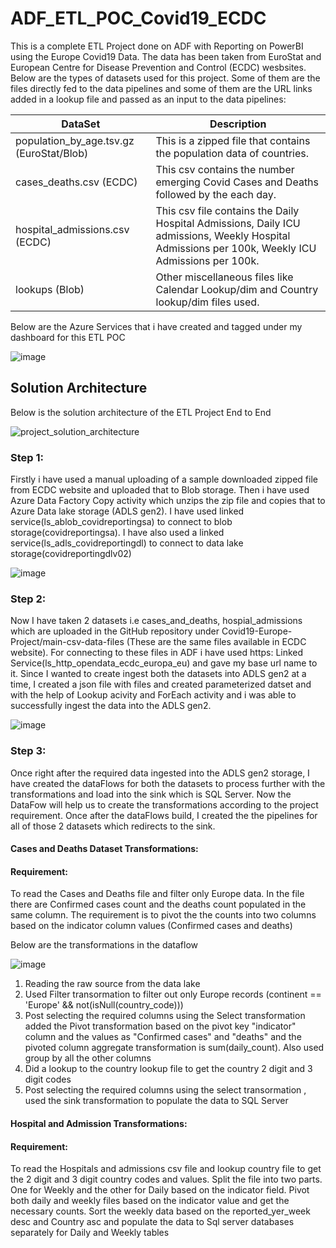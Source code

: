 # ADF_ETL_POC_Covid19_ECDC
This is a complete ETL Project done on ADF with Reporting on PowerBI using the Europe Covid19 Data. The data has been taken from EuroStat and European Centre for Disease Prevention and Control (ECDC) wesbsites.
Below are the types of datasets used for this project. Some of them are the files directly fed to the data pipelines and some of them are the URL links added in a lookup file and passed as an input to the data pipelines:

| DataSet | Description | 
|----------|---------- |
| population_by_age.tsv.gz (EuroStat/Blob) | This is a zipped file that contains the population data of countries. |
| cases_deaths.csv (ECDC) | This csv contains the number emerging Covid Cases and Deaths followed by the each day. |
| hospital_admissions.csv (ECDC) | This csv file contains the Daily Hospital Admissions, Daily ICU admissions, Weekly Hospital Admissions per 100k, Weekly ICU Admissions per 100k. |
| lookups (Blob) | Other miscellaneous files like Calendar Lookup/dim and Country lookup/dim files used. |

Below are the Azure Services that i have created and tagged under my dashboard for this ETL POC

![image](https://github.com/user-attachments/assets/ceabee6c-291c-44f8-8b1b-6e52971995b4)


## Solution Architecture

Below is the solution architecture of the ETL Project End to End

![project_solution_architecture](https://github.com/user-attachments/assets/9ff2c862-0cc5-4255-9e45-6627b032a57e)

### Step 1:
Firstly i have used a manual uploading of a sample downloaded zipped file from ECDC website and uploaded that to Blob storage. Then i have used Azure Data Factory Copy activity which unzips the zip file and copies that to Azure Data lake storage (ADLS gen2). I have used linked service(ls_ablob_covidreportingsa) to connect to blob storage(covidreportingsa). I have also used a linked service(ls_adls_covidreportingdl) to connect to data lake storage(covidreportingdlv02)

![image](https://github.com/user-attachments/assets/6132774c-2641-4e7f-b07f-f4f968a71020)

### Step 2:
Now I have taken 2 datasets i.e cases_and_deaths, hospial_admissions which are uploaded in the GitHub repository under Covid19-Europe-Project/main-csv-data-files (These are the same files available in ECDC website). For connecting to these files in ADF i have used  https: Linked Service(ls_http_opendata_ecdc_europa_eu) and gave my base url name to it. Since I wanted to create ingest both the datasets into ADLS gen2 at a time, I created a json file with  files and created parameterized datset and with the help of Lookup acivity and ForEach activity and i was able to successfully ingest the data into the ADLS gen2.

![image](https://github.com/user-attachments/assets/0f08f8d5-057d-473e-9f8a-86f765e3a27b)

### Step 3:
Once right after the required data ingested into the ADLS gen2 storage, I have created the dataFlows for both the datasets to process further with the transformations and load into the sink which is SQL Server. Now the DataFow will help us to create the transformations according to the project requirement. Once after the dataFlows build, I created the the pipelines for all of those 2 datasets which redirects to the sink.



#### Cases and Deaths Dataset Transformations:
#### Requirement:
To read the Cases and Deaths file and filter only Europe data. In the file there are Confirmed cases count and the deaths count populated in the same column. The requirement is to pivot the the counts into two columns based on the indicator column values (Confirmed cases and deaths)

Below are the transformations in the dataflow

![image](https://github.com/user-attachments/assets/07007c85-ced3-48cb-acb0-b1ca9f1fa5f8)

1. Reading the raw source from the data lake
2. Used Filter transormation to filter out only Europe records (continent == 'Europe' && not(isNull(country_code)))
3. Post selecting the required columns using the Select transformation added the Pivot transformation based on the pivot key "indicator" column and the values as "Confirmed cases" and "deaths" and the pivoted column aggregate transformation is sum(daily_count). Also used group by all the other columns
4. Did a lookup to the country lookup file to get the country 2 digit and 3 digit codes
5. Post selecting the required columns using the select transormation , used the sink transformation to populate the data to SQL Server

#### Hospital and Admission Transformations:
#### Requirement:
To read the Hospitals and admissions csv file and lookup country file to get the 2 digit and 3 digit country codes and values. Split the file into two parts. One for Weekly and the other for Daily based on the indicator field. Pivot both daily and weekly files based on the indicator value and get the necessary counts. Sort the weekly data based on the reported_yer_week desc and Country asc and populate the data to Sql server databases separately for Daily and Weekly tables





